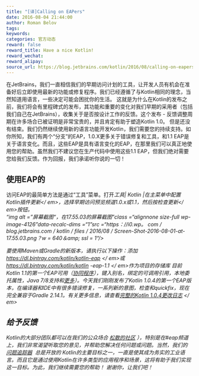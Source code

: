 ```yaml
---
title: "[译]Calling on EAPers"
date: 2016-08-04 21:44:00
author: Roman Belov
tags:
keywords:
categories: 官方动态
reward: false
reward_title: Have a nice Kotlin!
reward_wechat:
reward_alipay:
source_url: https://blog.jetbrains.com/kotlin/2016/08/calling-on-eapers/
---
```


在JetBrains，我们一直相信我们的早期访问计划的工具，让开发人员有机会在准备好后立即使用最新的功能或修复程序。我们已经遵循了与Kotlin相同的理念，当然知道用语言，一些决定可能会困扰你的生活。
这就是为什么在Kotlin的发布之前，我们将会有里程碑式的发布，其功能和重要的变化对我们早期的采用者（包括我们自己在JetBrains），收集关于是否按设计工作的反馈。这个发布 - 反馈调整周期在许多场合已被证明是非常宝贵的，并且肯定有助于塑造Kotlin 1.0。
但是还没有结束。我们仍然继续使用新的语言功能开发Kotlin，我们需要您的持续支持。如你所知，我们有两个“分支”的EAP，1.0.X更多关于错误修复和工具，和1.1 EAP是关于语言变化。而且，这些EAP是具有语言变化的EAP，在那里我们可以真正地使用您的帮助。虽然我们不建议您在生产代码中使用这些1.1 EAP，但我们绝对需要您给我们反馈。作为回报，我们承诺听你说的​​一切！
## 使用EAP的

访问EAP的最简单方法是通过“工具”菜单。打开<em>工具| Kotlin |在主菜单中配置Kotlin插件更新</ em>，选择早期访问预览频道1.0.x或1.1，然后按<em>检查更新</ em>按钮。<br/>
“img alt =”屏幕截图“，在17.55.03的屏幕截图”class =“alignnone size-full wp-image-4126”data-recalc-dims =“1”src =“https：//i0.wp。 com / blog.jetbrains.com / kotlin / files / 2016/08 / Screen-Shot-2016-08-01-at-17.55.03.png？w = 640＆amp; ssl = 1“/> <br/>

要使用Maven或Gradle的新版本，请执行以下操作：添加<em> https://dl.bintray.com/kotlin/kotlin-eap </ em>或<em> https://dl.bintray.com/kotlin/kotlin -eap-1.1 </ em>作为项目的存储库
目前Kotlin 1.1的第一个EAP可用（<a href="https://youtu.be/4W3ruTWUhpw">协同程序</a>），键入别名，绑定的可调用引用，本地委托属性，Java 7/8支持和<a href="https://blog.jetbrains.com/kotlin/2016/07/first-glimpse-of-kotlin-1-1-coroutines-type-aliases-and-more/">更多</a>）。今天我们刚刚发布了Kotlin 1.0.4的第一个EAP版本，在编译器和IDE中有很多错误修复，一系列新的意图，检查和quickfix，现在完全兼容于Gradle 2.14.1。有关更多信息，请查看<a href="https://github.com/JetBrains/kotlin/blob/767329fcab8249214c9c77db8ff1b8c1b3bd44b9/ChangeLog.md">完整的Kotlin 1.0.4更改日志</a> </ em>
## 给予反馈

Kotlin的大部分团队都可以在我们的公众场合 [松散的社区](http://kotlinslackin.herokuapp.com) ），特别是在#eap频道上，​​我们非常渴望听取您的意见，并帮助您解决任何问题或问题。当然，我们的 [问题追踪器](http://kotl.in/issue)  总是开放的
Kotlin的主要目标之一，一直是使其成为务实的工业语言。而且它是通过使用Kotlin在许多类型的应用程序和场景，这将有助于我们实现这一目标。为此，我们继续需要您的帮助！
谢谢你，让我们吧！
